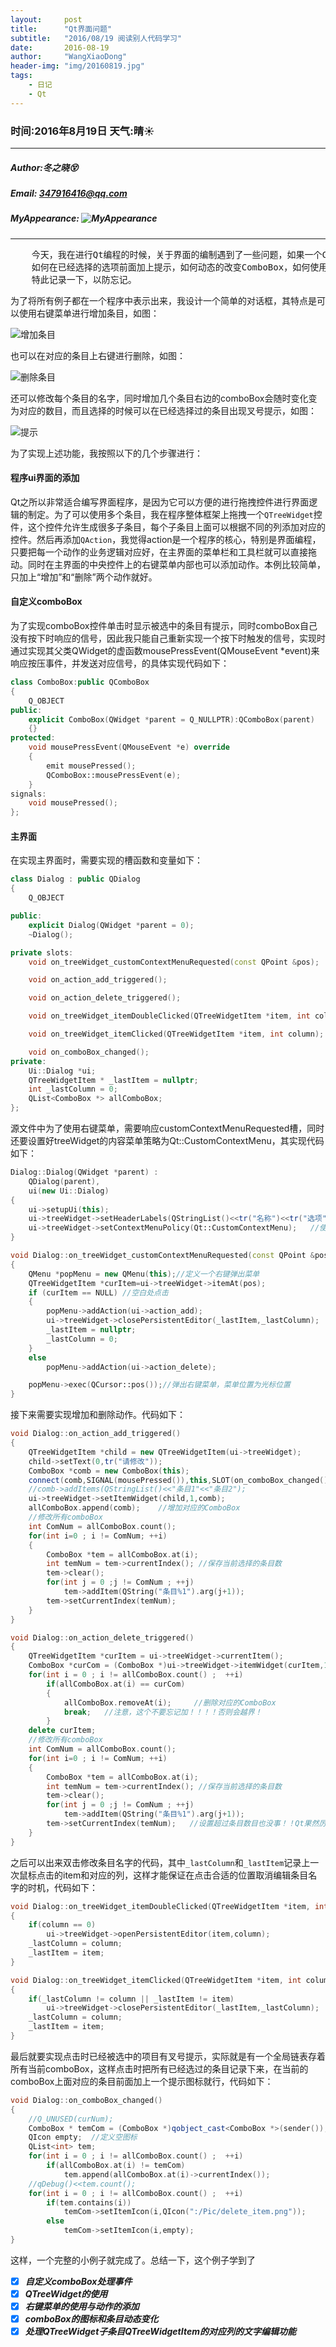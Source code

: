 ```yaml
---
layout:     post
title:      "Qt界面问题"
subtitle:   "2016/08/19 阅读别人代码学习"
date:       2016-08-19
author:     "WangXiaoDong"
header-img: "img/20160819.jpg"
tags:
    - 日记
    - Qt
---
```


### 时间:2016年8月19日 天气:晴:sunny:
-----
#####   Author:冬之晓:dizzy_face:
#####   Email: 347916416@qq.com
#####   MyAppearance: ![MyAppearance](https://github.com/Dongzhixiao/PictureCache/raw/master/MyPicture.JPG "我的头像")
----------

<pre>
    今天，我在进行Qt编程的时候，关于界面的编制遇到了一些问题，如果一个ComboBox控件的选项直接有关联的话，
	如何在已经选择的选项前面加上提示，如何动态的改变ComboBox，如何使用右键菜单。在读别人的代码的过程中发现了这些，
	特此记录一下，以防忘记。
</pre>

为了将所有例子都在一个程序中表示出来，我设计一个简单的对话框，其特点是可以使用右键菜单进行增加条目，如图：

![增加条目](https://github.com/Dongzhixiao/PictureCache/blob/master/diaryPic/dialogAdd.png "增加条目")

也可以在对应的条目上右键进行删除，如图：

![删除条目](https://github.com/Dongzhixiao/PictureCache/blob/master/diaryPic/dialogDelete.png "删除条目")

还可以修改每个条目的名字，同时增加几个条目右边的comboBox会随时变化变为对应的数目，而且选择的时候可以在已经选择过的条目出现叉号提示，如图：

![提示](https://github.com/Dongzhixiao/PictureCache/blob/master/diaryPic/dialogHint.png "提示")

为了实现上述功能，我按照以下的几个步骤进行：

#### 程序ui界面的添加

Qt之所以非常适合编写界面程序，是因为它可以方便的进行拖拽控件进行界面逻辑的制定。为了可以使用多个条目，我在程序整体框架上拖拽一个`QTreeWidget`控件，这个控件允许生成很多子条目，每个子条目上面可以根据不同的列添加对应的控件。然后再添加`QAction`，我觉得action是一个程序的核心，特别是界面编程，只要把每一个动作的业务逻辑对应好，在主界面的菜单栏和工具栏就可以直接拖动。同时在主界面的中央控件上的右键菜单内部也可以添加动作。本例比较简单，只加上“增加”和“删除”两个动作就好。

#### 自定义comboBox

为了实现comboBox控件单击时显示被选中的条目有提示，同时comboBox自己没有按下时响应的信号，因此我只能自己重新实现一个按下时触发的信号，实现时通过实现其父类QWidget的虚函数mousePressEvent(QMouseEvent *event)来响应按压事件，并发送对应信号，的具体实现代码如下：

```C++
class ComboBox:public QComboBox
{
    Q_OBJECT
public:
    explicit ComboBox(QWidget *parent = Q_NULLPTR):QComboBox(parent)
    {}
protected:
    void mousePressEvent(QMouseEvent *e) override
    {
        emit mousePressed();
        QComboBox::mousePressEvent(e);
    }
signals:
    void mousePressed();
};
```

#### 主界面

在实现主界面时，需要实现的槽函数和变量如下：

```C++
class Dialog : public QDialog
{
    Q_OBJECT

public:
    explicit Dialog(QWidget *parent = 0);
    ~Dialog();

private slots:
    void on_treeWidget_customContextMenuRequested(const QPoint &pos);

    void on_action_add_triggered();

    void on_action_delete_triggered();

    void on_treeWidget_itemDoubleClicked(QTreeWidgetItem *item, int column);

    void on_treeWidget_itemClicked(QTreeWidgetItem *item, int column);

    void on_comboBox_changed();
private:
    Ui::Dialog *ui;
    QTreeWidgetItem * _lastItem = nullptr;
    int _lastColumn = 0;
    QList<ComboBox *> allComboBox;
};
```

源文件中为了使用右键菜单，需要响应customContextMenuRequested槽，同时还要设置好treeWidget的内容菜单策略为Qt::CustomContextMenu，其实现代码如下：

```C++
Dialog::Dialog(QWidget *parent) :
    QDialog(parent),
    ui(new Ui::Dialog)
{
    ui->setupUi(this);
    ui->treeWidget->setHeaderLabels(QStringList()<<tr("名称")<<tr("选项"));   //增加条目标题
    ui->treeWidget->setContextMenuPolicy(Qt::CustomContextMenu);   //使得该控件可以支持右键菜单
}

void Dialog::on_treeWidget_customContextMenuRequested(const QPoint &pos)
{
    QMenu *popMenu = new QMenu(this);//定义一个右键弹出菜单
    QTreeWidgetItem *curItem=ui->treeWidget->itemAt(pos);
    if (curItem == NULL) //空白处点击
    {
        popMenu->addAction(ui->action_add);
        ui->treeWidget->closePersistentEditor(_lastItem,_lastColumn);
        _lastItem = nullptr;
        _lastColumn = 0;
    }
    else
        popMenu->addAction(ui->action_delete);

    popMenu->exec(QCursor::pos());//弹出右键菜单，菜单位置为光标位置
}
```

接下来需要实现增加和删除动作。代码如下：

```C++
void Dialog::on_action_add_triggered()
{
    QTreeWidgetItem *child = new QTreeWidgetItem(ui->treeWidget);
    child->setText(0,tr("请修改"));
    ComboBox *comb = new ComboBox(this);
    connect(comb,SIGNAL(mousePressed()),this,SLOT(on_comboBox_changed()));
    //comb->addItems(QStringList()<<"条目1"<<"条目2");
    ui->treeWidget->setItemWidget(child,1,comb);
    allComboBox.append(comb);    //增加对应的ComboBox
    //修改所有comboBox
    int ComNum = allComboBox.count();
    for(int i=0 ; i != ComNum; ++i)
    {
        ComboBox *tem = allComboBox.at(i);
        int temNum = tem->currentIndex(); //保存当前选择的条目数
        tem->clear();
        for(int j = 0 ;j != ComNum ; ++j)
            tem->addItem(QString("条目%1").arg(j+1));
        tem->setCurrentIndex(temNum);
    }
}

void Dialog::on_action_delete_triggered()
{
    QTreeWidgetItem *curItem = ui->treeWidget->currentItem();
    ComboBox *curCom = (ComboBox *)ui->treeWidget->itemWidget(curItem,1);
    for(int i = 0 ; i != allComboBox.count() ;  ++i)
        if(allComboBox.at(i) == curCom)
        {
            allComboBox.removeAt(i);     //删除对应的ComboBox
            break;   //注意，这个不要忘记加！！！！否则会越界！
        }
    delete curItem;
    //修改所有comboBox
    int ComNum = allComboBox.count();
    for(int i=0 ; i != ComNum; ++i)
    {
        ComboBox *tem = allComboBox.at(i);
        int temNum = tem->currentIndex(); //保存当前选择的条目数
        tem->clear();
        for(int j = 0 ;j != ComNum ; ++j)
            tem->addItem(QString("条目%1").arg(j+1));
        tem->setCurrentIndex(temNum);   //设置超过条目数目也没事！！Qt果然厉害
    }
}
```

之后可以出来双击修改条目名字的代码，其中`_lastColumn`和`_lastItem`记录上一次鼠标点击的item和对应的列，这样才能保证在点击合适的位置取消编辑条目名字的时机，代码如下：

```C++
void Dialog::on_treeWidget_itemDoubleClicked(QTreeWidgetItem *item, int column)
{
    if(column == 0)
        ui->treeWidget->openPersistentEditor(item,column);
    _lastColumn = column;
    _lastItem = item;
}

void Dialog::on_treeWidget_itemClicked(QTreeWidgetItem *item, int column)
{
    if(_lastColumn != column || _lastItem != item)
        ui->treeWidget->closePersistentEditor(_lastItem,_lastColumn);
    _lastColumn = column;
    _lastItem = item;
}
```

最后就要实现点击时已经被选中的项目有叉号提示，实际就是有一个全局链表存着所有当前comboBox，这样点击时把所有已经选过的条目记录下来，在当前的comboBox上面对应的条目前面加上一个提示图标就行，代码如下：

```C++
void Dialog::on_comboBox_changed()
{
    //Q_UNUSED(curNum);
    ComboBox * temCom = (ComboBox *)qobject_cast<ComboBox *>(sender());
    QIcon empty;  //定义空图标
    QList<int> tem;
    for(int i = 0 ; i != allComboBox.count() ;  ++i)
        if(allComboBox.at(i) != temCom)
            tem.append(allComboBox.at(i)->currentIndex());
    //qDebug()<<tem.count();
    for(int i = 0 ; i != allComboBox.count() ;  ++i)
        if(tem.contains(i))
            temCom->setItemIcon(i,QIcon(":/Pic/delete_item.png"));
        else
            temCom->setItemIcon(i,empty);
}
```

这样，一个完整的小例子就完成了。总结一下，这个例子学到了

- [x] ***自定义comboBox处理事件***  
- [x] ***QTreeWidget的使用***
- [x] ***右键菜单的使用与动作的添加***
- [x] ***comboBox的图标和条目动态变化***
- [x] ***处理QTreeWidget子条目QTreeWidgetItem的对应列的文字编辑功能***